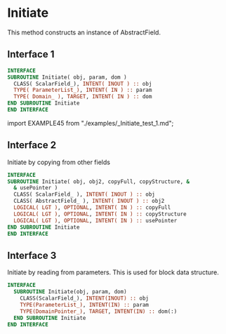 # Initiate

<!-- markdownlint-disable MD041 MD013 MD033 MD012 -->

This method constructs an instance of AbstractField.

## Interface 1

<Tabs>

<TabItem value="1" label="Initiate" default>

```fortran
INTERFACE
SUBROUTINE Initiate( obj, param, dom )
  CLASS( ScalarField_), INTENT( INOUT ) :: obj
  TYPE( ParameterList_), INTENT( IN ) :: param
  TYPE( Domain_ ), TARGET, INTENT( IN ) :: dom
END SUBROUTINE Initiate
END INTERFACE
```

</TabItem>

<TabItem value="example" label="️܀ See example">

import EXAMPLE45 from "./examples/_Initiate_test_1.md";

<EXAMPLE45 />

</TabItem>

<TabItem value="close" label="↢ ">

</TabItem>

</Tabs>

## Interface 2

<Tabs>

<TabItem value="2" label="Initiate" default>

Initiate by copying from other fields

```fortran
INTERFACE
SUBROUTINE Initiate( obj, obj2, copyFull, copyStructure, &
  & usePointer )
  CLASS( ScalarField_ ), INTENT( INOUT ) :: obj
  CLASS( AbstractField_ ), INTENT( INOUT ) :: obj2
  LOGICAL( LGT ), OPTIONAL, INTENT( IN ) :: copyFull
  LOGICAL( LGT ), OPTIONAL, INTENT( IN ) :: copyStructure
  LOGICAL( LGT ), OPTIONAL, INTENT( IN ) :: usePointer
END SUBROUTINE Initiate
END INTERFACE
```

</TabItem>

</Tabs>

## Interface 3

<Tabs>

<TabItem value="3" label="Initiate">

Initiate by reading from parameters. This is used for block data structure.

```fortran
INTERFACE
  SUBROUTINE Initiate(obj, param, dom)
    CLASS(ScalarField_), INTENT(INOUT) :: obj
    TYPE(ParameterList_), INTENT(IN) :: param
    TYPE(DomainPointer_), TARGET, INTENT(IN) :: dom(:)
  END SUBROUTINE Initiate
END INTERFACE
```

</TabItem>

</Tabs>
